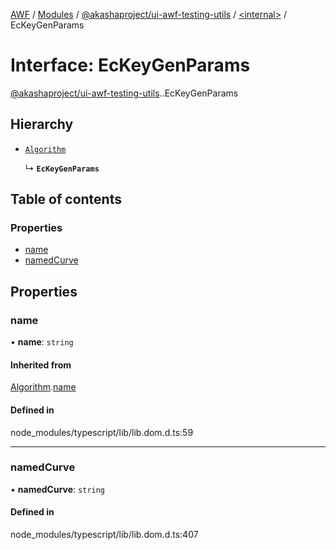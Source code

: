 [AWF](../README.md) / [Modules](../modules.md) / [@akashaproject/ui-awf-testing-utils](../modules/akashaproject_ui_awf_testing_utils.md) / [<internal\>](../modules/akashaproject_ui_awf_testing_utils._internal_.md) / EcKeyGenParams

# Interface: EcKeyGenParams

[@akashaproject/ui-awf-testing-utils](../modules/akashaproject_ui_awf_testing_utils.md).[<internal>](../modules/akashaproject_ui_awf_testing_utils._internal_.md).EcKeyGenParams

## Hierarchy

- [`Algorithm`](akashaproject_ui_awf_testing_utils._internal_.Algorithm.md)

  ↳ **`EcKeyGenParams`**

## Table of contents

### Properties

- [name](akashaproject_ui_awf_testing_utils._internal_.EcKeyGenParams.md#name)
- [namedCurve](akashaproject_ui_awf_testing_utils._internal_.EcKeyGenParams.md#namedcurve)

## Properties

### name

• **name**: `string`

#### Inherited from

[Algorithm](akashaproject_ui_awf_testing_utils._internal_.Algorithm.md).[name](akashaproject_ui_awf_testing_utils._internal_.Algorithm.md#name)

#### Defined in

node_modules/typescript/lib/lib.dom.d.ts:59

___

### namedCurve

• **namedCurve**: `string`

#### Defined in

node_modules/typescript/lib/lib.dom.d.ts:407
